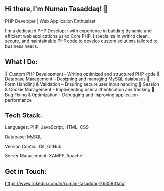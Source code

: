 ## Hi there, I'm Numan Tasaddaq! 👋
PHP Developer | Web Application Enthusiast

I'm a dedicated PHP Developer with experience in building dynamic and efficient web applications using Core PHP. I specialize in writing clean, secure, and maintainable PHP code to develop custom solutions tailored to business needs.

## What I Do:
🔹 Custom PHP Development – Writing optimized and structured PHP code
🔹 Database Management – Designing and managing MySQL databases
🔹 Form Handling & Validation – Ensuring secure user input handling
🔹 Session & Cookie Management – Implementing user authentication and tracking
🔹 Bug Fixing & Optimization – Debugging and improving application performance

## Tech Stack:
Languages: PHP, JavaScript, HTML, CSS

Database: MySQL

Version Control: Git, GitHub

Server Management: XAMPP, Apache
## Get in Touch:
https://www.linkedin.com/in/numan-tasaddaq-2635831ab/
